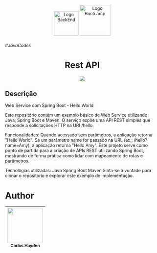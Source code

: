<div align="center">
<img src="https://hermes.dio.me/tracks/a039b34c-7aa8-4a3d-b765-07c8c837f67a.png" alt="Logo BackEnd" width="80">

<img src="https://encrypted-tbn0.gstatic.com/images?q=tbn:ANd9GcSCcxkA70BX5H1N1FFSkncQ-InOpqloUVZLcA&usqp=CAU" alt="Logo Bootcamp" width="100">

</div>

###### #JavaCodes



<h1 align="center"> Rest API </h1>



<p align="center">
<img src="http://img.shields.io/static/v1?label=STATUS&message=EM%20DESENVOLVIMENTO&color=GREEN&style=for-the-badge"/>
</p>

## Descrição

Web Service com Spring Boot - Hello World

Este repositório contém um exemplo básico de Web Service utilizando Java, Spring Boot e Maven. O serviço expõe uma API REST simples que responde a solicitações HTTP na URI /hello.

Funcionalidades:
Quando acessado sem parâmetros, a aplicação retorna "Hello World".
Se um parâmetro name for passado na URL (ex.: /hello?name=Amy), a aplicação retorna "Hello Amy".
Este projeto serve como ponto de partida para a criação de APIs REST utilizando Spring Boot, mostrando de forma prática como lidar com mapeamento de rotas e parâmetros.

Tecnologias utilizadas:
Java
Spring Boot
Maven
Sinta-se à vontade para clonar o repositório e explorar este exemplo de implementação.

# Author

| [<img src="https://avatars.githubusercontent.com/u/79289647?v=4" width=115><br><sub>Carlos Hayden</sub>](https://github.com/JunhaumHayden) |
| :---: |
